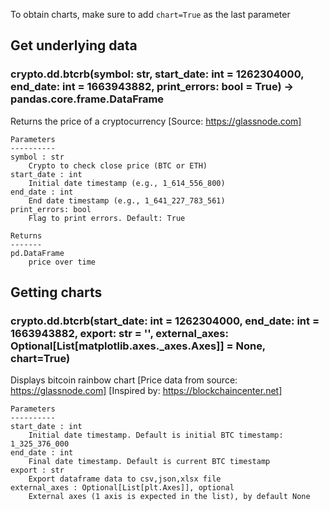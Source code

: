 To obtain charts, make sure to add `chart=True` as the last parameter

## Get underlying data 
### crypto.dd.btcrb(symbol: str, start_date: int = 1262304000, end_date: int = 1663943882, print_errors: bool = True) -> pandas.core.frame.DataFrame

Returns the price of a cryptocurrency
    [Source: https://glassnode.com]

    Parameters
    ----------
    symbol : str
        Crypto to check close price (BTC or ETH)
    start_date : int
        Initial date timestamp (e.g., 1_614_556_800)
    end_date : int
        End date timestamp (e.g., 1_641_227_783_561)
    print_errors: bool
        Flag to print errors. Default: True

    Returns
    -------
    pd.DataFrame
        price over time

## Getting charts 
### crypto.dd.btcrb(start_date: int = 1262304000, end_date: int = 1663943882, export: str = '', external_axes: Optional[List[matplotlib.axes._axes.Axes]] = None, chart=True)

Displays bitcoin rainbow chart
    [Price data from source: https://glassnode.com]
    [Inspired by: https://blockchaincenter.net]

    Parameters
    ----------
    start_date : int
        Initial date timestamp. Default is initial BTC timestamp: 1_325_376_000
    end_date : int
        Final date timestamp. Default is current BTC timestamp
    export : str
        Export dataframe data to csv,json,xlsx file
    external_axes : Optional[List[plt.Axes]], optional
        External axes (1 axis is expected in the list), by default None
